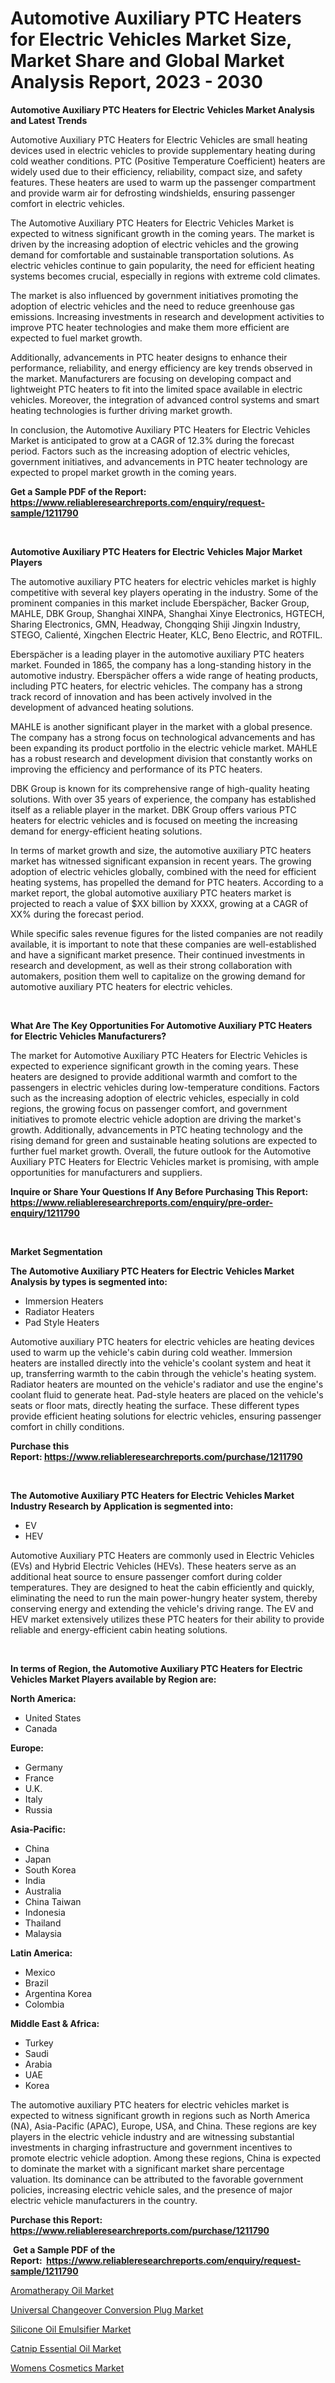 <p><h1>Automotive Auxiliary PTC Heaters for Electric Vehicles Market Size, Market Share and Global Market Analysis Report, 2023 - 2030</h1></p><p><strong>Automotive Auxiliary PTC Heaters for Electric Vehicles Market Analysis and Latest Trends</strong></p>
<p><p>Automotive Auxiliary PTC Heaters for Electric Vehicles are small heating devices used in electric vehicles to provide supplementary heating during cold weather conditions. PTC (Positive Temperature Coefficient) heaters are widely used due to their efficiency, reliability, compact size, and safety features. These heaters are used to warm up the passenger compartment and provide warm air for defrosting windshields, ensuring passenger comfort in electric vehicles.</p><p>The Automotive Auxiliary PTC Heaters for Electric Vehicles Market is expected to witness significant growth in the coming years. The market is driven by the increasing adoption of electric vehicles and the growing demand for comfortable and sustainable transportation solutions. As electric vehicles continue to gain popularity, the need for efficient heating systems becomes crucial, especially in regions with extreme cold climates.</p><p>The market is also influenced by government initiatives promoting the adoption of electric vehicles and the need to reduce greenhouse gas emissions. Increasing investments in research and development activities to improve PTC heater technologies and make them more efficient are expected to fuel market growth.</p><p>Additionally, advancements in PTC heater designs to enhance their performance, reliability, and energy efficiency are key trends observed in the market. Manufacturers are focusing on developing compact and lightweight PTC heaters to fit into the limited space available in electric vehicles. Moreover, the integration of advanced control systems and smart heating technologies is further driving market growth.</p><p>In conclusion, the Automotive Auxiliary PTC Heaters for Electric Vehicles Market is anticipated to grow at a CAGR of 12.3% during the forecast period. Factors such as the increasing adoption of electric vehicles, government initiatives, and advancements in PTC heater technology are expected to propel market growth in the coming years.</p></p>
<p><strong>Get a Sample PDF of the Report:&nbsp; <a href="https://www.reliableresearchreports.com/enquiry/request-sample/1211790">https://www.reliableresearchreports.com/enquiry/request-sample/1211790</a></strong></p>
<p>&nbsp;</p>
<p><strong>Automotive Auxiliary PTC Heaters for Electric Vehicles Major Market Players</strong></p>
<p><p>The automotive auxiliary PTC heaters for electric vehicles market is highly competitive with several key players operating in the industry. Some of the prominent companies in this market include Eberspächer, Backer Group, MAHLE, DBK Group, Shanghai XINPA, Shanghai Xinye Electronics, HGTECH, Sharing Electronics, GMN, Headway, Chongqing Shiji Jingxin Industry, STEGO, Calienté, Xingchen Electric Heater, KLC, Beno Electric, and ROTFIL.</p><p>Eberspächer is a leading player in the automotive auxiliary PTC heaters market. Founded in 1865, the company has a long-standing history in the automotive industry. Eberspächer offers a wide range of heating products, including PTC heaters, for electric vehicles. The company has a strong track record of innovation and has been actively involved in the development of advanced heating solutions.</p><p>MAHLE is another significant player in the market with a global presence. The company has a strong focus on technological advancements and has been expanding its product portfolio in the electric vehicle market. MAHLE has a robust research and development division that constantly works on improving the efficiency and performance of its PTC heaters.</p><p>DBK Group is known for its comprehensive range of high-quality heating solutions. With over 35 years of experience, the company has established itself as a reliable player in the market. DBK Group offers various PTC heaters for electric vehicles and is focused on meeting the increasing demand for energy-efficient heating solutions.</p><p>In terms of market growth and size, the automotive auxiliary PTC heaters market has witnessed significant expansion in recent years. The growing adoption of electric vehicles globally, combined with the need for efficient heating systems, has propelled the demand for PTC heaters. According to a market report, the global automotive auxiliary PTC heaters market is projected to reach a value of $XX billion by XXXX, growing at a CAGR of XX% during the forecast period.</p><p>While specific sales revenue figures for the listed companies are not readily available, it is important to note that these companies are well-established and have a significant market presence. Their continued investments in research and development, as well as their strong collaboration with automakers, position them well to capitalize on the growing demand for automotive auxiliary PTC heaters for electric vehicles.</p></p>
<p>&nbsp;</p>
<p><strong>What Are The Key Opportunities For Automotive Auxiliary PTC Heaters for Electric Vehicles Manufacturers?</strong></p>
<p><p>The market for Automotive Auxiliary PTC Heaters for Electric Vehicles is expected to experience significant growth in the coming years. These heaters are designed to provide additional warmth and comfort to the passengers in electric vehicles during low-temperature conditions. Factors such as the increasing adoption of electric vehicles, especially in cold regions, the growing focus on passenger comfort, and government initiatives to promote electric vehicle adoption are driving the market's growth. Additionally, advancements in PTC heating technology and the rising demand for green and sustainable heating solutions are expected to further fuel market growth. Overall, the future outlook for the Automotive Auxiliary PTC Heaters for Electric Vehicles market is promising, with ample opportunities for manufacturers and suppliers.</p></p>
<p><strong>Inquire or Share Your Questions If Any Before Purchasing This Report: <a href="https://www.reliableresearchreports.com/enquiry/pre-order-enquiry/1211790">https://www.reliableresearchreports.com/enquiry/pre-order-enquiry/1211790</a></strong></p>
<p>&nbsp;</p>
<p><strong>Market Segmentation</strong></p>
<p><strong>The Automotive Auxiliary PTC Heaters for Electric Vehicles Market Analysis by types is segmented into:</strong></p>
<p><ul><li>Immersion Heaters</li><li>Radiator Heaters</li><li>Pad Style Heaters</li></ul></p>
<p><p>Automotive auxiliary PTC heaters for electric vehicles are heating devices used to warm up the vehicle's cabin during cold weather. Immersion heaters are installed directly into the vehicle's coolant system and heat it up, transferring warmth to the cabin through the vehicle's heating system. Radiator heaters are mounted on the vehicle's radiator and use the engine's coolant fluid to generate heat. Pad-style heaters are placed on the vehicle's seats or floor mats, directly heating the surface. These different types provide efficient heating solutions for electric vehicles, ensuring passenger comfort in chilly conditions.</p></p>
<p><strong>Purchase this Report:&nbsp;<a href="https://www.reliableresearchreports.com/purchase/1211790">https://www.reliableresearchreports.com/purchase/1211790</a></strong></p>
<p>&nbsp;</p>
<p><strong>The Automotive Auxiliary PTC Heaters for Electric Vehicles Market Industry Research by Application is segmented into:</strong></p>
<p><ul><li>EV</li><li>HEV</li></ul></p>
<p><p>Automotive Auxiliary PTC Heaters are commonly used in Electric Vehicles (EVs) and Hybrid Electric Vehicles (HEVs). These heaters serve as an additional heat source to ensure passenger comfort during colder temperatures. They are designed to heat the cabin efficiently and quickly, eliminating the need to run the main power-hungry heater system, thereby conserving energy and extending the vehicle's driving range. The EV and HEV market extensively utilizes these PTC heaters for their ability to provide reliable and energy-efficient cabin heating solutions.</p></p>
<p>&nbsp;</p>
<p><strong>In terms of Region, the Automotive Auxiliary PTC Heaters for Electric Vehicles Market Players available by Region are:</strong></p>
<p>
    <p> <strong> North America: </strong>
        <ul>
            <li>United States</li>
            <li>Canada</li>
        </ul>
        </p> 
    <p> <strong> Europe: </strong>
        <ul>
            <li>Germany</li>
            <li>France</li>
            <li>U.K.</li>
            <li>Italy</li>
            <li>Russia</li>
        </ul>
        </p> 
    <p> <strong> Asia-Pacific: </strong>
        <ul>
            <li>China</li>
            <li>Japan</li>
            <li>South Korea</li>
            <li>India</li>
            <li>Australia</li>
            <li>China Taiwan</li>
            <li>Indonesia</li>
            <li>Thailand</li>
            <li>Malaysia</li>
        </ul>
        </p> 
    <p> <strong> Latin America: </strong>
        <ul>
            <li>Mexico</li>
            <li>Brazil</li>
            <li>Argentina Korea</li>
            <li>Colombia</li>
        </ul>
        </p> 
    <p> <strong> Middle East & Africa: </strong>
        <ul>
            <li>Turkey</li>
            <li>Saudi</li>
            <li>Arabia</li>
            <li>UAE</li>
            <li>Korea</li>
        </ul>
    </p>
    </p>
<p><p>The automotive auxiliary PTC heaters for electric vehicles market is expected to witness significant growth in regions such as North America (NA), Asia-Pacific (APAC), Europe, USA, and China. These regions are key players in the electric vehicle industry and are witnessing substantial investments in charging infrastructure and government incentives to promote electric vehicle adoption. Among these regions, China is expected to dominate the market with a significant market share percentage valuation. Its dominance can be attributed to the favorable government policies, increasing electric vehicle sales, and the presence of major electric vehicle manufacturers in the country.</p></p>
<p><strong>Purchase this Report: <a href="https://www.reliableresearchreports.com/purchase/1211790">https://www.reliableresearchreports.com/purchase/1211790</a></strong></p>
<p>&nbsp;<strong>Get a Sample PDF of the Report:&nbsp;&nbsp;<a href="https://www.reliableresearchreports.com/enquiry/request-sample/1211790">https://www.reliableresearchreports.com/enquiry/request-sample/1211790</a></strong></p>
<p><strong></strong></p>
<p><p><a href="https://medium.com/@shubham99912151/aromatherapy-oil-market-size-growth-forecast-2023-2030-7b531a2feef0">Aromatherapy Oil Market</a></p><p><a href="https://www.linkedin.com/pulse/universal-changeover-conversion-plug-market-size-growth-forecast/">Universal Changeover Conversion Plug Market</a></p><p><a href="https://github.com/Chiragrp26/Market-Research-Report-List-1/blob/main/silicone-oil-emulsifier-market.md">Silicone Oil Emulsifier Market</a></p><p><a href="https://www.linkedin.com/pulse/catnip-essential-oil-market-insights-players-forecast-till-2030/">Catnip Essential Oil Market</a></p><p><a href="https://medium.com/@santosh99915121/womens-cosmetics-market-size-growth-forecast-2023-2030-abcb6b4da868">Womens Cosmetics Market</a></p></p>